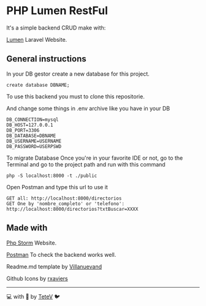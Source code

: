 # PHP Lumen RestFul
It's a simple backend CRUD make with:

[Lumen](https://lumen.laravel.com/) Laravel Website.

## General instructions
In your DB gestor create a new database for this project.
```
create database DBNAME;
```

To use this backend you must to clone this repositorie.

And change some things in .env archive like you have in your DB 
```
DB_CONNECTION=mysql
DB_HOST=127.0.0.1
DB_PORT=3306
DB_DATABASE=DBNAME
DB_USERNAME=USERNAME
DB_PASSWORD=USERPSWD
```
To migrate Database
Once you're in your favorite IDE or not, go to the Terminal and go to the project path
and run with this command
```
php -S localhost:8000 -t ./public
```

Open Postman and type this url to use it
```
GET all: http://localhost:8000/directorios
GET One by 'nombre_completo' or 'telefono': http://localhost:8000/directorios?txtBuscar=XXXX
```

## Made with
[Php Storm](https://www.jetbrains.com/es-es/phpstorm/) Website.

[Postman](https://www.postman.com/) To check the backend works well.

Readme.md template by [Villanuevand](https://gist.github.com/Villanuevand/6386899f70346d4580c723232524d35a)

Github Icons by [rxaviers](https://gist.github.com/rxaviers/7360908)

---
💻 with 💜 by [TeteV](https://github.com/TeteV) 🐦

